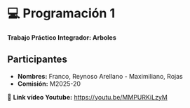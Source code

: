 # 💻 Programación 1  
**Trabajo Práctico Integrador: Arboles**   

## Participantes
- **Nombres:** Franco, Reynoso Arellano - Maximiliano, Rojas 
- **Comisión:** M2025-20 

📌 **Link vídeo Youtube:**  https://youtu.be/MMPURKiLzyM


